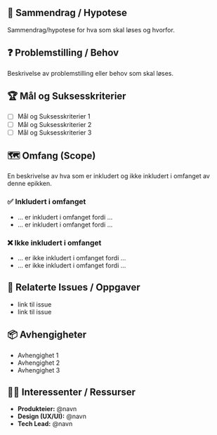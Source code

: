## 🎯 Sammendrag / Hypotese

Sammendrag/hypotese for hva som skal løses og hvorfor.

## ❓ Problemstilling / Behov

Beskrivelse av problemstilling eller behov som skal løses.

## 🏆 Mål og Suksesskriterier

- [ ] Mål og Suksesskriterier 1
- [ ] Mål og Suksesskriterier 2
- [ ] Mål og Suksesskriterier 3

## 🗺️ Omfang (Scope)

En beskrivelse av hva som er inkludert og ikke inkludert i omfanget av denne epikken.

### ✅ Inkludert i omfanget

- ... er inkludert i omfanget fordi ...
- ... er inkludert i omfanget fordi ...

### ❌ Ikke inkludert i omfanget

- ... er ikke inkludert i omfanget fordi ...
- ... er ikke inkludert i omfanget fordi ...

## 🔗 Relaterte Issues / Oppgaver

- link til issue
- link til issue

## 📦 Avhengigheter

- Avhengighet 1
- Avhengighet 2
- Avhengighet 3

## 👩‍💻 Interessenter / Ressurser

- **Produkteier:** @navn
- **Design (UX/UI):** @navn
- **Tech Lead:** @navn
